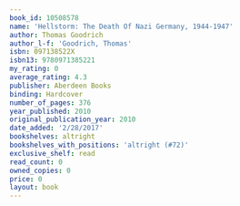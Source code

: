 ```yaml
---
book_id: 10508578
name: 'Hellstorm: The Death Of Nazi Germany, 1944-1947'
author: Thomas Goodrich
author_l-f: 'Goodrich, Thomas'
isbn: 097138522X
isbn13: 9780971385221
my_rating: 0
average_rating: 4.3
publisher: Aberdeen Books
binding: Hardcover
number_of_pages: 376
year_published: 2010
original_publication_year: 2010
date_added: '2/28/2017'
bookshelves: altright
bookshelves_with_positions: 'altright (#72)'
exclusive_shelf: read
read_count: 0
owned_copies: 0
price: 0
layout: book
---
```

